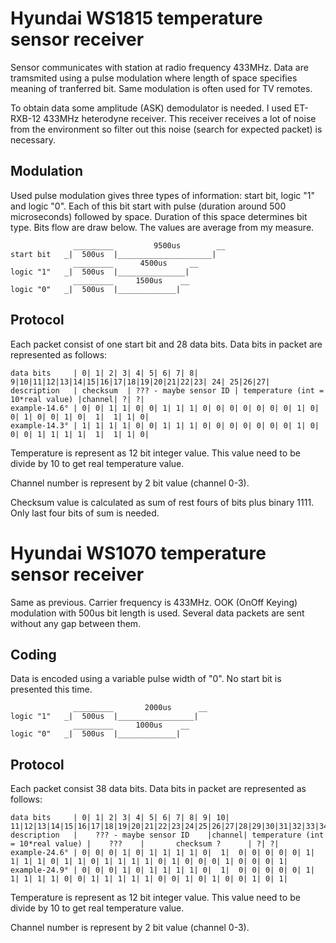 # Hyundai WS1815 temperature sensor receiver

Sensor communicates with station at radio frequency 433MHz. Data are tramsmited using a pulse modulation where length of space specifies meaning of tranferred bit. Same modulation is often used for TV remotes. 

To obtain data some amplitude (ASK) demodulator is needed. I used ET-RXB-12 433MHz heterodyne receiver. This receiver receives a lot of noise from the environment so filter out this noise (search for expected packet) is necessary.

## Modulation
Used pulse modulation gives three types of information: start bit, logic "1" and logic "0". Each of this bit start with pulse (duration around 500 microseconds) followed by space. Duration of this space determines bit type. Bits flow are draw below. The values are average from my measure.

                  _________         9500us        __
    start bit   _|  500us  |_____________________|
                  _________      4500us     __
    logic "1"   _|  500us  |_______________|
                  _________     1500us    __
    logic "0"   _|  500us  |_____________|   

## Protocol
Each packet consist of one start bit and 28 data bits. Data bits in packet are represented as follows:

    data bits     | 0| 1| 2| 3| 4| 5| 6| 7| 8| 9|10|11|12|13|14|15|16|17|18|19|20|21|22|23| 24| 25|26|27|
    description   | checksum  | ??? - maybe sensor ID | temperature (int = 10*real value) |channel| ?| ?|
    example-14.6° | 0| 0| 1| 1| 0| 0| 1| 1| 1| 0| 0| 0| 0| 0| 0| 0| 1| 0| 0| 1| 0| 0| 1| 0|  1|  1| 1| 0|
    example-14.3° | 1| 1| 1| 1| 0| 0| 1| 1| 1| 0| 0| 0| 0| 0| 0| 0| 1| 0| 0| 0| 1| 1| 1| 1|  1|  1| 1| 0|    

Temperature is represent as 12 bit integer value. This value need to be divide by 10 to get real temperature value.

Channel number is represent by 2 bit value (channel 0-3).

Checksum value is calculated as sum of rest fours of bits plus binary 1111. Only last four bits of sum is needed.



# Hyundai WS1070 temperature sensor receiver

Same as previous. Carrier frequency is 433MHz. OOK (OnOff Keying) modulation with 500us bit length is used. Several data packets are sent without any gap between them.

## Coding
Data is encoded using a variable pulse width of "0". No start bit is presented this time.

                  _________       2000us      __
    logic "1"   _|  500us  |_________________|
                  _________     1000us    __
    logic "0"   _|  500us  |_____________|   

## Protocol
Each packet consist 38 data bits. Data bits in packet are represented as follows:

    data bits     | 0| 1| 2| 3| 4| 5| 6| 7| 8| 9| 10| 11|12|13|14|15|16|17|18|19|20|21|22|23|24|25|26|27|28|29|30|31|32|33|34|35|36|37|
    description   |    ??? - maybe sensor ID    |channel| temperature (int = 10*real value) |    ???    |       checksum ?      | ?| ?|
    example-24.6° | 0| 0| 0| 1| 0| 1| 1| 1| 1| 0|  1|  0| 0| 0| 0| 0| 1| 1| 1| 1| 0| 1| 1| 0| 1| 1| 1| 1| 0| 1| 0| 0| 0| 1| 0| 0| 0| 1|
    example-24.9° | 0| 0| 0| 1| 0| 1| 1| 1| 1| 0|  1|  0| 0| 0| 0| 0| 1| 1| 1| 1| 1| 0| 0| 1| 1| 1| 1| 1| 0| 0| 1| 0| 1| 0| 0| 1| 0| 1|    
Temperature is represent as 12 bit integer value. This value need to be divide by 10 to get real temperature value.

Channel number is represent by 2 bit value (channel 0-3).
